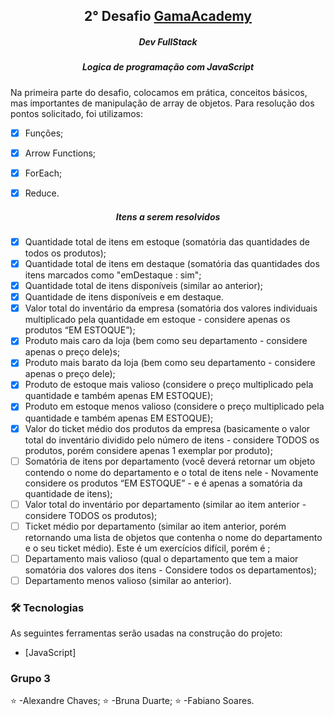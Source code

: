 <h2 align="center">2° Desafio <a href="https://www.gama.academy/" target="_blank">GamaAcademy</a></h1>
<h5 align="center">Dev FullStack</h5>
<h5 align="center">Logica de programação com JavaScript</h5>
<p align="left" >
Na primeira parte do desafio, colocamos  em prática, conceitos básicos, mas importantes de manipulação de array de objetos. Para resolução dos pontos solicitado, foi utilizamos:</p>

- [x] Funções;
- [x] Arrow Functions;
- [x] ForEach;
- [x] Reduce.


<h5 align="center">Itens a serem resolvidos</h5>

- [x] Quantidade total de itens em estoque (somatória das quantidades de todos os produtos);
- [x] Quantidade total de itens em destaque (somatória das quantidades dos itens marcados como "emDestaque : sim";
- [x] Quantidade total de itens disponíveis (similar ao anterior);
- [x] Quantidade de itens disponíveis e em destaque.
- [x] Valor total do inventário da empresa (somatória dos valores individuais multiplicado pela quantidade em estoque - considere apenas os produtos “EM ESTOQUE”);
- [x] Produto mais caro da loja (bem como seu departamento - considere apenas o preço dele)s;
- [x] Produto mais barato da loja (bem como seu departamento - considere apenas o preço dele);
- [x] Produto de estoque mais valioso (considere o preço multiplicado pela quantidade e também apenas EM ESTOQUE);
- [x] Produto em estoque menos valioso (considere o preço multiplicado pela quantidade e também apenas EM ESTOQUE);
- [x] Valor do ticket médio dos produtos da empresa (basicamente o valor total do inventário dividido pelo número de itens - considere TODOS os produtos, porém considere apenas 1 exemplar por produto);
- [ ] Somatória de itens por departamento (você deverá retornar um objeto contendo o nome do departamento e o total de itens nele - Novamente considere os produtos “EM ESTOQUE” - e é apenas a somatória da quantidade de itens);
- [ ] Valor total do inventário por departamento (similar ao item anterior - considere TODOS os produtos);
- [ ] Ticket médio por departamento (similar ao item anterior, porém retornando uma lista de objetos que contenha o nome do departamento e o seu ticket médio). Este é um exercícios difícil, porém é ;
- [ ] Departamento mais valioso (qual o departamento que tem a maior somatória dos valores dos itens - Considere todos os departamentos);
- [ ] Departamento menos valioso (similar ao anterior).

### 🛠 Tecnologias

As seguintes ferramentas serão usadas na construção do projeto:

- [JavaScript]
### Grupo 3
⭐️ -Alexandre Chaves;
⭐️ -Bruna Duarte;
⭐️ -Fabiano Soares.


